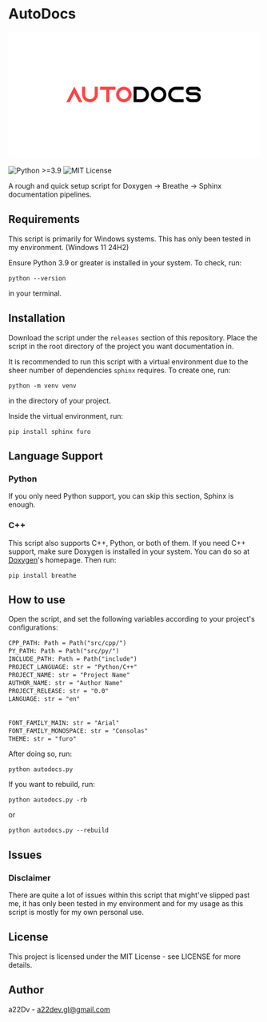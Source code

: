 # AutoDocs

![Autodocs Banner](./public/autodocs_banner.png)

![Python >=3.9](https://img.shields.io/badge/Python-%3E%3D3.9-blue?logo=python&logoColor=white)
![MIT License](https://img.shields.io/badge/license-MIT-green)

A rough and quick setup script for Doxygen -> Breathe -> Sphinx documentation pipelines.

## Requirements

This script is primarily for Windows systems. This has only been tested in my environment. (Windows 11 24H2)

Ensure Python 3.9 or greater is installed in your system. To check, run:
```
python --version
```
in your terminal.

## Installation

Download the script under the `releases` section of this repository. Place the script in the root directory of the project you want documentation in.

 It is recommended to run this script with a virtual environment due to the sheer number of dependencies `sphinx` requires. To create one, run:
```
python -m venv venv
```
in the directory of your project.

Inside the virtual environment, run:
```
pip install sphinx furo
```

## Language Support

### Python
If you only need Python support, you can skip this section, Sphinx is enough.

### C++
This script also supports C++, Python, or both of them. If you need C++ support, make sure Doxygen is installed in your system. You can do so at [Doxygen](https://doxygen.nl/)'s homepage. Then run: 
```
pip install breathe
```

## How to use
Open the script, and set the following variables according to your project's configurations:

```
CPP_PATH: Path = Path("src/cpp/")
PY_PATH: Path = Path("src/py/")
INCLUDE_PATH: Path = Path("include")
PROJECT_LANGUAGE: str = "Python/C++"
PROJECT_NAME: str = "Project Name"
AUTHOR_NAME: str = "Author Name"
PROJECT_RELEASE: str = "0.0"
LANGUAGE: str = "en"


FONT_FAMILY_MAIN: str = "Arial"
FONT_FAMILY_MONOSPACE: str = "Consolas"
THEME: str = "furo"
```

After doing so, run:
```
python autodocs.py
```

If you want to rebuild, run:
```
python autodocs.py -rb
```
or
```
python autodocs.py --rebuild
```


## Issues

### Disclaimer
There are quite a lot of issues within this script that might've slipped past me, it has only been tested in my environment and for my usage as this script is mostly for my own personal use.

## License

This project is licensed under the MIT License - see LICENSE for more details.

## Author

a22Dv - a22dev.gl@gmail.com


